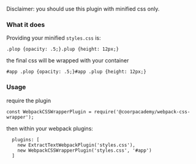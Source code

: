 Disclaimer: you should use this plugin with minified css only.

### What it does

Providing your minified `styles.css` is:
```
.plop {opacity: .5;}.plup {height: 12px;}
```

the final css will be wrapped with your container
```
#app .plop {opacity: .5;}#app .plup {height: 12px;}
```

### Usage
require the plugin
```
const WebpackCSSWrapperPlugin = require('@coorpacademy/webpack-css-wrapper');
```

then within your webpack plugins:
```
  plugins: [
    new ExtractTextWebpackPlugin('styles.css'),
    new WebpackCSSWrapperPlugin('styles.css', '#app')
  ]
```

